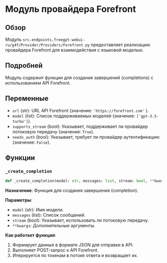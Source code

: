 # Модуль провайдера Forefront

## Обзор

Модуль `src.endpoints.freegpt-webui-ru/g4f/Provider/Providers/Forefront.py` предоставляет реализацию провайдера Forefront для взаимодействия с языковой моделью.

## Подробней

Модуль содержит функции для создания завершений (completions) с использованием API Forefront.

## Переменные

*   `url` (str): URL API Forefront (значение: `'https://forefront.com'` ).
*   `model` (list): Список поддерживаемых моделей (значение: `['gpt-3.5-turbo']`).
*   `supports_stream` (bool): Указывает, поддерживает ли провайдер потоковую передачу (значение: `True`).
*   `needs_auth` (bool): Указывает, требует ли провайдер аутентификацию (значение: `False`).

## Функции

### `_create_completion`

```python
def _create_completion(model: str, messages: list, stream: bool, **kwargs):
```

**Назначение**: Функция для создания завершения (completion).

**Параметры**:

*   `model` (str): Имя модели.
*   `messages` (list): Список сообщений.
*   `stream` (bool): Указывает, использовать ли потоковую передачу.
*   `**kwargs`: Дополнительные аргументы.

**Как работает функция**:

1.  Формирует данные в формате JSON для отправки в API.
2.  Выполняет POST-запрос к API Forefront.
3.  Итерируется по токенам в потоке ответа и возвращает их.